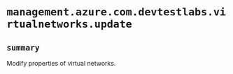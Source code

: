 # `management.azure.com.devtestlabs.virtualnetworks.update`

## `summary`
Modify properties of virtual networks.



